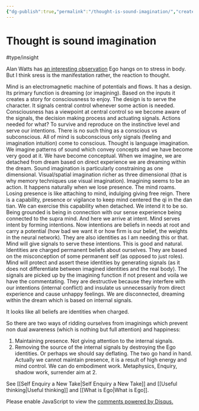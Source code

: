 ```yaml
---
{"dg-publish":true,"permalink":"/thought-is-sound-imagination/","created":"","updated":""}
---
```



<!-- Google tag (gtag.js) --> <script async src="https://www.googletagmanager.com/gtag/js?id=G-VTS8P5L3R1"></script> <script> window.dataLayer = window.dataLayer || []; function gtag(){dataLayer.push(arguments);} gtag('js', new Date()); gtag('config', 'G-VTS8P5L3R1'); </script>

# Thought is sound imagination

#type/insight 





Alan Watts has [an interesting observation](https://youtu.be/IdEA5zc-zIU) Ego hangs on to stress in body. But I think sress is the manifestation rather, the reaction to thought.

Mind is an electromagnetic machine of potentials and flows. It has a design. Its primary function is dreaming (or imagining). Based on the inputs it creates a story for consciousness to enjoy. The design is to serve the character. It signals central control whenever some action is needed. Consciousness has a viewpoint at central control so we become aware of the signals, the decision making process and actuating signals. Actions needed for what? To survive and reproduce on the instinctive level and serve our intentions.
There is no such thing as a conscious vs subconscious. All of mind is subconscious only signals (feeling and imagination intuition) come to conscious.
Thought is language imagination. We imagine patterns of sound which convey concepts and we have become very good at it. We have become conceptual. When we imagine, we are detached from dream based on direct experience we are dreaming within the dream. Sound imagination is particularly constraining as one dimensional. Visual/spatial imagination richer as three dimensional (that is why memory techniques use visual imagination).
Imagining seems to be an action. It happens naturally when we lose presence. The mind roams. Losing presence is like attaching to mind, indulging giving free reign. There is a capability, presence or vigilance to keep mind centered the qi in the dan tian. We can exercise this capability when detached. We intend it to be so. Being grounded is being in connection with our sense experience being connected to the supra mind.
And here we arrive at intent. Mind serves intent by forming intentions. Now intentions are beliefs in needs at root and carry a potential (how bad we want it or how firm is our belief, the weights in the neural network). They are also identities as I am needing this or that. Mind will give signals to serve these intentions. This is good and natural.
Identities are charged permanent beliefs about ourselves. They are based on the misconception of some permanent self (as opposed to just roles). Mind will protect and assert these identities by generating signals (as it does not differentiate between imagined identities and the real body). The signals are picked up by the imagining function if not present and voila we have the commentating. They are destructive because they interfere with our intentions (internal conflict) and insulate us unnecessarily from direct experience and cause unhappy feelings. We are disconnected, dreaming within the dream which is based on internal signals.

It looks like all beliefs are identities when charged.

So there are two ways of ridding ourselves from imaginings which prevent non dual awareness (which is nothing but full attention) and happiness:
1. Maintaining presence. Not giving attention to the internal signals.
2. Removing the source of the internal signals by destroying the Ego identities. Or perhaps we should say deflating.
The two go hand in hand. Actually we cannot maintain presence, it is a result of high energy and mind control. We can do embodiment work. Metaphysics, Enquiry, shadow work, surrender aim at 2.

See [[Self Enquiry a New Take\|Self Enquiry a New Take]] and [[Useful thinking\|Useful thinking]] and [[What is Ego\|What is Ego]].


<script id="dsq-count-scr" src="//www-spiritual-garden-com.disqus.com/count.js" async></script>
<div id="disqus_thread"></div>
<script>
    /**
    *  RECOMMENDED CONFIGURATION VARIABLES: EDIT AND UNCOMMENT THE SECTION BELOW TO INSERT DYNAMIC VALUES FROM YOUR PLATFORM OR CMS.
    *  LEARN WHY DEFINING THESE VARIABLES IS IMPORTANT: https://disqus.com/admin/universalcode/#configuration-variables    */
    /*
    var disqus_config = function () {
    this.page.url = PAGE_URL;  // Replace PAGE_URL with your page's canonical URL variable
    this.page.identifier = PAGE_IDENTIFIER; // Replace PAGE_IDENTIFIER with your page's unique identifier variable
    };
    */
    (function() { // DON'T EDIT BELOW THIS LINE
    var d = document, s = d.createElement('script');
    s.src = 'https://www-spiritual-garden-com.disqus.com/embed.js';
    s.setAttribute('data-timestamp', +new Date());
    (d.head || d.body).appendChild(s);
    })();
</script>
<noscript>Please enable JavaScript to view the <a href="https://disqus.com/?ref_noscript">comments powered by Disqus.</a></noscript>

